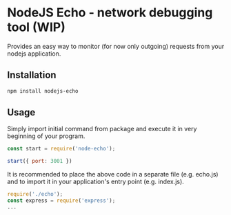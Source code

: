 # NodeJS Echo - network debugging tool (WIP)

Provides an easy way to monitor (for now only outgoing) requests from your nodejs application.

## Installation

```sh
npm install nodejs-echo
```

## Usage

Simply import initial command from package and execute it in very beginning of your program. 

```js
const start = require('node-echo');

start({ port: 3001 })
```

It is recommended to place the above code in a separate file (e.g. echo.js) and to import it in your application's entry point (e.g. index.js).

```js
require('./echo'); 
const express = require('express');
...
```
